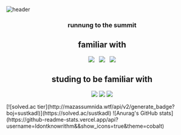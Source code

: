 ![header](https://capsule-render.vercel.app/api?type=soft&color=gradient&height=160&section=header&text=Kim%20Yuhyun&fontSize=90&animation=fadeIn)
<h3 align="center">runnung to the summit</h3>
<h2 align="center">familiar with</h2>
<p align="center">
  <img src="https://img.shields.io/badge/c++-00599C?style=flat-square&logo=c%2B%2B&logoColor=white"/></a> &nbsp
  <img src="https://img.shields.io/badge/HTML5-E34F26?style=flat-square&logo=HTML5&logoColor=white"/></a> &nbsp
  <img src="https://img.shields.io/badge/CSS3-1572B6?style=flat-square&logo=CSS3&logoColor=white"/></a> 
</p>
<h2 align="center">studing to be familiar with</h2>
<p align="center">
  <img src="https://img.shields.io/badge/Django-092E20?style=flat-square&logo=Django&logoColor=white"/></a>
  <img src="https://img.shields.io/badge/TensorFlow-FF6F00?style=flat-square&logo=TensorFlow&logoColor=white"/></a>
  <img src="https://img.shields.io/badge/Git-F05032?style=flat-square&logo=Git&logoColor=white"/></a>
</p>
[![solved.ac tier](http://mazassumnida.wtf/api/v2/generate_badge?boj=sustkadl)](https://solved.ac/sustkadl)
![Anurag's GitHub stats](https://github-readme-stats.vercel.app/api?username=Idontknowrithm&&show_icons=true&theme=cobalt)
